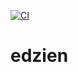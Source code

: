 [![CI](https://github.com/zieby-jk/edzien/actions/workflows/main.yml/badge.svg?branch=main)](https://github.com/zieby-jk/edzien/actions/workflows/main.yml)

# edzien
